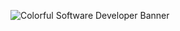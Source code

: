 ![Colorful Software Developer Banner](https://github.com/user-attachments/assets/d2a646b4-1b80-40c8-ba2d-403353377431)
